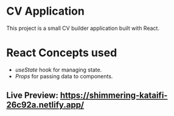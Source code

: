# CV Application
This project is a small CV builder application built with React.

# React Concepts used
- *useState* hook for managing state.
- *Props* for passing data to components.

## Live Preview: https://shimmering-kataifi-26c92a.netlify.app/
